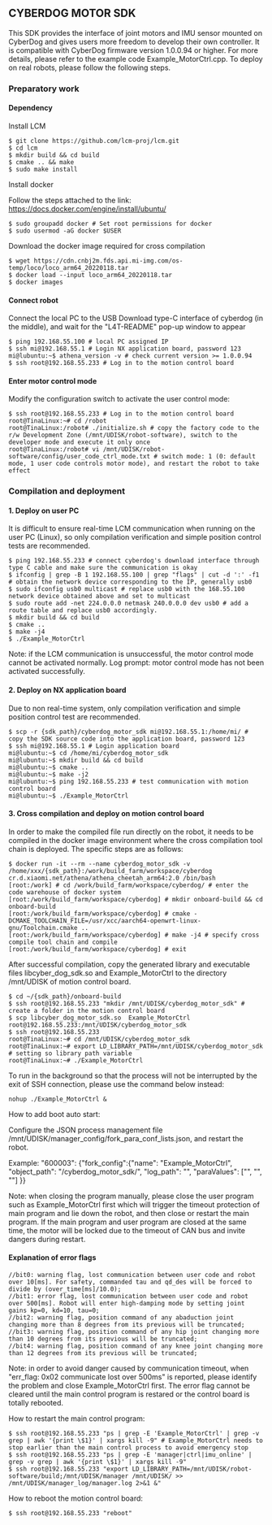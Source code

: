 CYBERDOG MOTOR SDK
---
This SDK provides the interface of joint motors and IMU sensor mounted on CyberDog and gives users more freedom to develop their own controller. It is compatible with CyberDog firmware version 1.0.0.94 or higher. For more details, please refer to the example code Example_MotorCtrl.cpp. To deploy on real robots, please follow the following steps.

### Preparatory work
#### Dependency
Install LCM
```
$ git clone https://github.com/lcm-proj/lcm.git
$ cd lcm
$ mkdir build && cd build
$ cmake .. && make
$ sudo make install
```
Install docker

Follow the steps attached to the link: https://docs.docker.com/engine/install/ubuntu/
```
$ sudo groupadd docker # Set root permissions for docker
$ sudo usermod -aG docker $USER
```
Download the docker image required for cross compilation
```
$ wget https://cdn.cnbj2m.fds.api.mi-img.com/os-temp/loco/loco_arm64_20220118.tar
$ docker load --input loco_arm64_20220118.tar
$ docker images
```
#### Connect robot
Connect the local PC to the USB Download type-C interface of cyberdog (in the middle), and wait for the "L4T-README" pop-up window to appear
```
$ ping 192.168.55.100 # local PC assigned IP
$ ssh mi@192.168.55.1 # Login NX application board, password 123
mi@lubuntu:~$ athena_version -v # check current version >= 1.0.0.94
$ ssh root@192.168.55.233 # Log in to the motion control board
```
#### Enter motor control mode
Modify the configuration switch to activate the user control mode:
```
$ ssh root@192.168.55.233 # Log in to the motion control board
root@TinaLinux:~# cd /robot
root@TinaLinux:/robot# ./initialize.sh # copy the factory code to the r/w Development Zone (/mnt/UDISK/robot-software), switch to the developer mode and execute it only once
root@TinaLinux:/robot# vi /mnt/UDISK/robot-software/config/user_code_ctrl_mode.txt # switch mode: 1 (0: default mode, 1 user code controls motor mode), and restart the robot to take effect
```
### Compilation and deployment
#### 1. Deploy on user PC
It is difficult to ensure real-time LCM communication when running on the user PC (Linux), so only compilation verification and simple position control tests are recommended.
```
$ ping 192.168.55.233 # connect cyberdog's download interface through type C cable and make sure the communication is okay
$ ifconfig | grep -B 1 192.168.55.100 | grep "flags" | cut -d ':' -f1 # obtain the network device corresponding to the IP, generally usb0
$ sudo ifconfig usb0 multicast # replace usb0 with the 168.55.100 network device obtained above and set to multicast
$ sudo route add -net 224.0.0.0 netmask 240.0.0.0 dev usb0 # add a route table and replace usb0 accordingly.
$ mkdir build && cd build
$ cmake ..
$ make -j4
$ ./Example_MotorCtrl
```
Note: if the LCM communication is unsuccessful, the motor control mode cannot be activated normally. Log prompt: motor control mode has not been activated successfully.
#### 2. Deploy on NX application board
Due to non real-time system, only compilation verification and simple position control test are recommended.
```
$ scp -r {sdk_path}/cyberdog_motor_sdk mi@192.168.55.1:/home/mi/ # copy the SDK source code into the application board, password 123
$ ssh mi@192.168.55.1 # Login application board
mi@lubuntu:~$ cd /home/mi/cyberdog_motor_sdk
mi@lubuntu:~$ mkdir build && cd build
mi@lubuntu:~$ cmake ..
mi@lubuntu:~$ make -j2
mi@lubuntu:~$ ping 192.168.55.233 # test communication with motion control board
mi@lubuntu:~$ ./Example_MotorCtrl
```
#### 3. Cross compilation and deploy on motion control board
In order to make the compiled file run directly on the robot, it needs to be compiled in the docker image environment where the cross compilation tool chain is deployed. The specific steps are as follows:
```
$ docker run -it --rm --name cyberdog_motor_sdk -v /home/xxx/{sdk_path}:/work/build_farm/workspace/cyberdog cr.d.xiaomi.net/athena/athena_cheetah_arm64:2.0 /bin/bash
[root:/work] # cd /work/build_farm/workspace/cyberdog/ # enter the code warehouse of docker system
[root:/work/build_farm/workspace/cyberdog] # mkdir onboard-build && cd onboard-build
[root:/work/build_farm/workspace/cyberdog] # cmake -DCMAKE_TOOLCHAIN_FILE=/usr/xcc/aarch64-openwrt-linux-gnu/Toolchain.cmake ..
[root:/work/build_farm/workspace/cyberdog] # make -j4 # specify cross compile tool chain and compile
[root:/work/build_farm/workspace/cyberdog] # exit
```
After successful compilation, copy the generated library and executable files libcyber_dog_sdk.so and Example_MotorCtrl to the directory /mnt/UDISK of motion control board.
```
$ cd ~/{sdk_path}/onboard-build
$ ssh root@192.168.55.233 "mkdir /mnt/UDISK/cyberdog_motor_sdk" # create a folder in the motion control board
$ scp libcyber_dog_motor_sdk.so  Example_MotorCtrl root@192.168.55.233:/mnt/UDISK/cyberdog_motor_sdk
$ ssh root@192.168.55.233
root@TinaLinux:~# cd /mnt/UDISK/cyberdog_motor_sdk
root@TinaLinux:~# export LD_LIBRARY_PATH=/mnt/UDISK/cyberdog_motor_sdk # setting so library path variable
root@TinaLinux:~# ./Example_MotorCtrl
```
To run in the background so that the process will not be interrupted by the exit of SSH connection, please use the command below instead:
```
nohup ./Example_MotorCtrl &
```

How to add boot auto start:

Configure the JSON process management file /mnt/UDISK/manager_config/fork_para_conf_lists.json, and restart the robot.

Example: "600003": {"fork_config":{"name": "Example_MotorCtrl",  "object_path": "/cyberdog_motor_sdk/",  "log_path": "", "paraValues": ["", "", ""] }}

Note: when closing the program manually, please close the user program such as Example_MotorCtrl first which will trigger the timeout protection of main program and lie down the robot, and then close or restart the main program. If the main program and user program are closed at the same time, the motor will be locked due to the timeout of CAN bus and invite dangers during restart.
#### Explanation of error flags
```
//bit0: warning flag, lost communication between user code and robot over 10[ms]. For safety, commanded tau and qd_des will be forced to divide by (over_time[ms]/10.0);
//bit1: error flag, lost communication between user code and robot over 500[ms]. Robot will enter high-damping mode by setting joint gains kp=0, kd=10, tau=0;
//bit2: warning flag, position command of any abaduction joint changing more than 8 degrees from its previous will be truncated;
//bit3: warning flag, position command of any hip joint changing more than 10 degrees from its previous will be truncated;
//bit4: warning flag, position command of any knee joint changing more than 12 degrees from its previous will be truncated;
```
Note: in order to avoid danger caused by communication timeout, when "err_flag: 0x02 communicate lost over 500ms" is reported, please identify the problem and close Example_MotorCtrl first. The error flag cannot be cleared until the main control program is restared or the control board is totally rebooted.

How to restart the main control program:
```
$ ssh root@192.168.55.233 "ps | grep -E 'Example_MotorCtrl' | grep -v grep | awk '{print \$1}' | xargs kill -9" # Example_MotorCtrl needs to stop earlier than the main control process to avoid emergency stop
$ ssh root@192.168.55.233 "ps | grep -E 'manager|ctrl|imu_online' | grep -v grep | awk '{print \$1}' | xargs kill -9"
$ ssh root@192.168.55.233 "export LD_LIBRARY_PATH=/mnt/UDISK/robot-software/build;/mnt/UDISK/manager /mnt/UDISK/ >> /mnt/UDISK/manager_log/manager.log 2>&1 &"
```
How to reboot the motion control board:
```
$ ssh root@192.168.55.233 "reboot"
```
